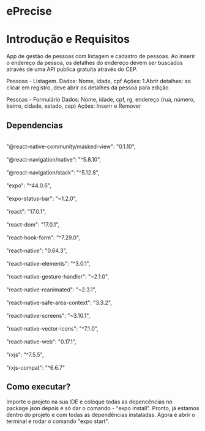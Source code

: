 # ePrecise

<h1>Introdução e Requisitos</h1>

App de gestão de pessoas com listagem e cadastro de pessoas. Ao inserir o endereço da pessoa, 
os detalhes do endereço devem ser buscados através de uma API publica gratuíta através do CEP.

Pessoas - Listagem.
    Dados: Nome, idade, cpf
    Ações: 1.Abrir detalhes: ao clicar em registro, deve abrir os detalhes da pessoa para edição


Pessoas - Formulário
    Dados: Nome, idade, cpf, rg, endereço (rua, número, bairro, cidade, estado, cep)
    Ações: Inserir e Remover
    
<h2>Dependencias</h2>

 <br> "@react-native-community/masked-view": "0.1.10",</br>
   <br>  "@react-navigation/native": "^5.8.10",</br>
   <br>  "@react-navigation/stack": "^5.12.8",</br>
    <br> "expo": "^44.0.6",</br>
    <br> "expo-status-bar": "~1.2.0",</br>
    <br> "react": "17.0.1",</br>
   <br>  "react-dom": "17.0.1",</br>
    <br> "react-hook-form": "^7.29.0",</br>
   <br>  "react-native": "0.64.3",</br>
   <br>  "react-native-elements": "^3.0.1",</br>
    <br> "react-native-gesture-handler": "~2.1.0",</br>
   <br>  "react-native-reanimated": "~2.3.1",</br>
    <br> "react-native-safe-area-context": "3.3.2",</br>
   <br>  "react-native-screens": "~3.10.1",</br>
   <br>  "react-native-vector-icons": "^7.1.0",</br>
   <br>  "react-native-web": "0.17.1",</br>
   <br>  "rxjs": "^7.5.5",</br>
   <br>  "rxjs-compat": "^6.6.7"</br>

<h2>Como executar?</h2> 

  Importe o projeto na sua IDE e coloque todas as depencências no package.json depois é só dar o comando - "expo install". 
  Pronto, já estamos dentro do projeto e com todas as dependências instaladas. Agora é abrir o terminal e rodar o comando
  "expo start". 
  
  

